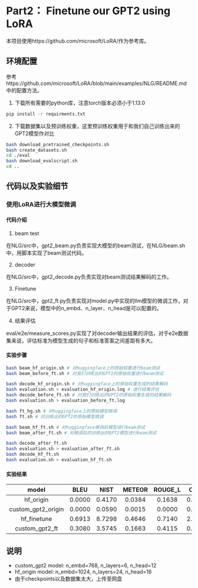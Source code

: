 # Part2： Finetune our GPT2 using LoRA

本项目使用https://github.com/microsoft/LoRA/作为参考库。

## 环境配置

参考https://github.com/microsoft/LoRA/blob/main/examples/NLG/README.md中的配置方法。

1. 下载所有需要的python库，注意torch版本必须小于1.13.0

```bash
pip install -r requirments.txt
```

2. 下载数据集以及预训练权重，这里预训练权重用于和我们自己训练出来的GPT2模型作对比

```bash
bash download_pretrained_checkpoints.sh
bash create_datasets.sh
cd ./eval
bash download_evalscript.sh
cd ..
```

## 代码以及实验细节

### 使用LoRA进行大模型微调

#### 代码介绍

1. beam test

在NLG/src中，gpt2_beam.py负责实现大模型的beam测试，在NLG/beam.sh中，用脚本实现了beam测试代码。

2. decoder

在NLG/src中，gpt2_decode.py负责实现对beam测试结果解码的工作。

3. Finetune

在NLG/src中，gpt2_ft.py负责实现对model.py中实现的llm模型的微调工作，对于GPT2来说，模型中的n_embd、n_layer、n_head是可以配置的。

4. 结果评估

eval/e2e/measure_scores.py实现了对decoder输出结果的评估，对于e2e数据集来说，评估标准为模型生成的句子和标准答案之间差距有多大。

#### 实验步骤

```bash
bash beam_hf_origin.sh # 对huggingface上的原始权重进行beam测试
bash beam_before_ft.sh # 对我们训练出的GPT2的原始权重进行beam测试
```

```bash
bash decode_hf_origin.sh # 对huggingface上的原始权重生成的结果解码
bash evaluation.sh > evaluation_hf_origin.log # 进行结果评估
bash decode_before_ft.sh # 对我们训练出的GPT2的原始权重生成的结果解码
bash evaluation.sh > evaluation_before_ft.log
```

```bash
bash ft_hg.sh # 对huggingface上的原始模型微调
bash ft.sh # 对训练出的GPT2的原始模型微调
```

```bash
bash beam_hf_ft.sh # 对huggingface微调后模型进行beam测试
bash beam_after_ft.sh # 对微调后的训练出的GPT2模型进行beam测试
```

```bash
bash decode_after_ft.sh
bash evaluation.sh > evaluation_after_ft.sh
bash decode_hf_ft.sh
bash evaluation.sh > evaluation_hf_ft.sh
```

#### 实验结果

|       model        |  BLEU  |  NIST  | METEOR | ROUGE_L | CIDEr  |
| :----------------: | :----: | :----: | :----: | :-----: | :----: |
|     hf_origin      | 0.0000 | 0.4170 | 0.0384 | 0.1638  | 0.0017 |
| custom_gpt2_origin | 0.0000 | 0.0590 | 0.0015 | 0.0000  | 0.0000 |
|    hf_finetune     | 0.6913 | 8.7298 | 0.4646 | 0.7140  | 2.5122 |
|   custom_gpt2_ft   | 0.3080 | 3.5745 | 0.1663 | 0.4115  | 0.3270 |

## 说明

* custom_gpt2 model: n_embd=768, n_layers=6, n_head=12
* hf_origin model: n_embd=1024, n_layers=24, n_head=16
* 由于checkpoints以及数据集太大，上传至网盘
